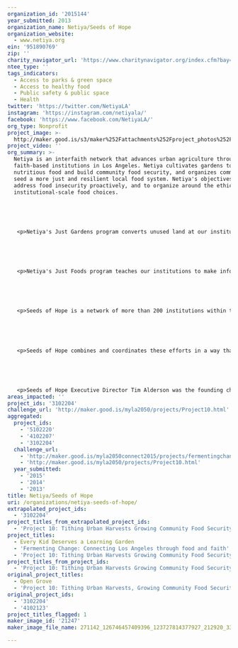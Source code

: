 ```yaml
---
organization_id: '2015144'
year_submitted: 2013
organization_name: Netiya/Seeds of Hope
organization_website:
  - www.netiya.org
ein: '951890769'
zip: ''
charity_navigator_url: 'https://www.charitynavigator.org/index.cfm?bay=search.profile&ein=951890769'
ntee_type: ''
tags_indicators:
  - Access to parks & green space
  - Access to healthy food
  - Public safety & public space
  - Health
twitter: 'https://twitter.com/NetiyaLA'
instagram: 'https://instagram.com/netiyala/'
facebook: 'https://www.facebook.com/NetiyaLA/'
org_type: Nonprofit
project_image: >-
  http://maker.good.is/s3/maker%252Fattachments%252Fproject_photos%252Fimages%252F21247%252Fdisplay%252F271142_126746457409396_123727814377927_212920_3369410_n.jpg=c570x385
project_video: ''
org_summary: >-
  Netiya is an interfaith network that advances urban agriculture through 32
  faith-based institutions in Los Angeles. Netiya cultivates gardens to tithe
  nutritious food and build community food security, and organizes community to
  seed a more just and resilient local food system. Netiya's objectives are to
  address food insecurity proactively, and to organize around the ethics of our
  institutional-scale food choices.
   
   
   
   
   
   <p>Netiya's Just Gardens program converts unused land at our institutions, and teaches how to grow and tithe nutritious food sustainably. Netiya then trains these communities to sustain Just Gardens from seeding through tithing. Since March 2011, Netiya has installed eight sustainable Just Gardens & runs over 40 community events a year in LA. Netiya will complete two new Just Garden installs in 2013.
   
   
   
   
   
   <p>Netiya's Just Foods program teaches our institutions to make informed and ethical food choices about procuring food, and distributing leftover or community-grown food. We strive to forge alliances to source food from LA's local farms with intent to place purchasing power from our 32-institution network behind our local farms. Just Foods has launched the Netiya Council to enhance collaboration between our network institutions. It functions to collaboratively produce campaigns, events and educational materials.
   
   
   
   
   
   <p>Seeds of Hope is a network of more than 200 institutions within the Episcopal Diocese of Los Angeles committed to the physical and spiritual wellness of individuals and communities. The Diocese currently has more than 30 community gardens, school gardens, and small farms producing fresh produce for distribution to food insecure individuals and families through its more than 40 food pantries and 50 feeding programs.
   
   
   
   
   
   <p>Seeds of Hope combines and coordinates these efforts in a way that leverages their collective strengths. Individuals and institutions can access books and a website of resources to guide participants on these topics as well, each prepared by network participants on topics of community gardens, edible landscaping, and urban farming and can take advantage of more that 30 training opportunities in the Diocese each year around specific topics from soil preparation to pruning and harvesting.
   
   
   
   
   
   <p>Seeds of Hope Executive Director Tim Alderson was the founding chairman of the California School Garden Network, which provides the structural model for Project 10. CSGN was created as a network of more than 40 organizations from the public and private sectors, who, despite their disparate and sometimes conflicting agendas, all shared a common interest in instructional school gardens. CSGN works to coordinate the efforts of these various organization in support of school gardens throughout California. The network has funded over 4,000 school gardens, developed extensive training for educators, and created lesson plans aligned to the state standards for teaching all core subjects, K through 12, in a garden setting.
areas_impacted: ''
project_ids: '3102204'
challenge_url: 'http://maker.good.is/myla2050/projects/Project10.html'
aggregated:
  project_ids:
    - '5102220'
    - '4102207'
    - '3102204'
  challenge_url:
    - 'http://maker.good.is/myla2050connect2015/projects/fermentingchange.html'
    - 'http://maker.good.is/myla2050/projects/Project10.html'
  year_submitted:
    - '2015'
    - '2014'
    - '2013'
title: Netiya/Seeds of Hope
uri: /organizations/netiya-seeds-of-hope/
extrapolated_project_ids:
  - '3102204'
project_titles_from_extrapolated_project_ids:
  - 'Project 10: Tithing Urban Harvests Growing Community Food Security'
project_titles:
  - Every Kid Deserves a Learning Garden
  - 'Fermenting Change: Connecting Los Angeles through food and faith'
  - 'Project 10: Tithing Urban Harvests Growing Community Food Security'
project_titles_from_project_ids:
  - 'Project 10: Tithing Urban Harvests Growing Community Food Security'
original_project_titles:
  - Open Grove
  - 'Project 10: Tithing Urban Harvests, Growing Community Food Security'
original_project_ids:
  - '3102204'
  - '4102123'
project_titles_flagged: 1
maker_image_id: '21247'
maker_image_file_name: 271142_126746457409396_123727814377927_212920_3369410_n.jpg

---
```

